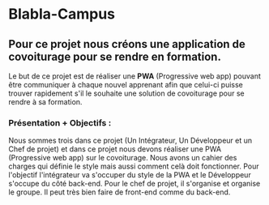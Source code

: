 # Blabla-Campus

## Pour ce projet nous créons une application de covoiturage pour se rendre en formation.

Le but de ce projet est de réaliser une **PWA** (Progressive web app) pouvant être communiquer à chaque nouvel apprenant afin que celui-ci puisse trouver rapidement s'il le souhaite une solution de covoiturage pour se rendre à sa formation.

### Présentation + Objectifs :
Nous sommes trois dans ce projet (Un Intégrateur, Un Développeur et un Chef de projet) et dans ce projet nous devons réaliser une PWA (Progressive web app) sur le covoiturage. Nous avons un cahier des charges qui définie le style mais aussi comment celà doit fonctionner. Pour l'objectif l'intégrateur va s'occuper du style de la PWA et le Développeur s'occupe du côté back-end. Pour le chef de projet, il s'organise et organise le groupe. Il peut très bien faire de front-end comme du back-end.
